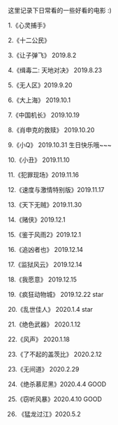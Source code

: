 这里记录下日常看的一些好看的电影 :)


1.《心灵捕手》

2.《十二公民》

3.《让子弹飞》 2019.8.2 

4.《缉毒二: 天地对决》 2019.8.23

5.《无人区》2019.9.20

6.《大上海》 2019.10.1

7.《中国机长》 2019.10.19

8.《肖申克的救赎》 2019.10.20

9.《小Q》 2019.10.31 生日快乐哦~~~

10.《小丑》  2019.11.10

11.《犯罪现场》2019.11.16

12.《速度与激情特别版》2019.11.17

13.《天下无贼》2019.11.30

14.《赌侠》2019.12.1

15.《鉴于风雨2》2019.12.1

16.《追凶者也》 2019.12.14

17.《监狱风云》 2019.12.14

18.《我愿意》 2019.12.15

19.《疯狂动物城》 2019.12.22 star

20.《乱世佳人》 2020.1.4 star

21.《绝色武器》 2020.1.12 

22.《风声》 2020.1.18

23.《了不起的盖茨比》 2020.2.12

23.《无间道》 2020.2.29

24.《绝杀慕尼黑》2020.4.4 GOOD

25.《窃听风暴》2020.4.10 GOOD

26. 《猛龙过江》2020.5.2

